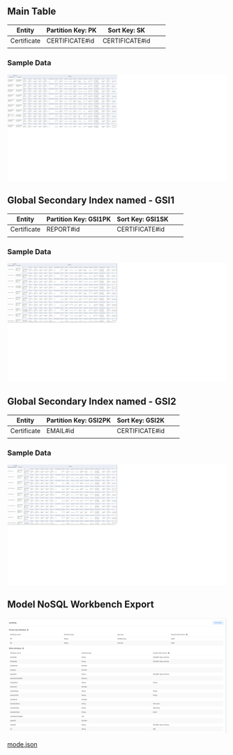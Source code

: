 ## Main Table

| Entity      | Partition Key: PK | Sort Key: SK   |   |   |
|-------------|-------------------|----------------|---|---|
| Certificate | CERTIFICATE#id    | CERTIFICATE#id |   |   |
|             |                   |                |   |   |

### Sample Data

![](doc/dynamodb/sample/certificate.png)

## Global Secondary Index named - GSI1

| Entity      | Partition Key: GSI1PK | Sort Key: GSI1SK   |   |   |
|-------------|-------------------|----------------|---|---|
| Certificate | REPORT#id    | CERTIFICATE#id |   |   |
|             |                   |                |   |   |

### Sample Data

![](doc/dynamodb/sample/GSI_certificate_GS1PK.png)

## Global Secondary Index named - GSI2

| Entity      | Partition Key: GSI2PK | Sort Key: GSI2K   |   |   |
|-------------|-------------------|----------------|---|---|
| Certificate | EMAIL#id    | CERTIFICATE#id |   |   |
|             |                   |                |   |   |

### Sample Data

![](doc/dynamodb/sample/GSI_certificate_GS2PK.png)

## Model NoSQL Workbench Export

![](doc/dynamodb/model.png)

[mode.json](doc/dynamodb/model.json)